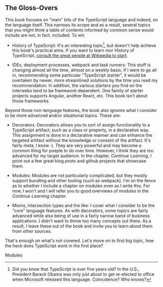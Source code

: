 ## The Gloss-Overs

This book focuses on "main" bits of the TypeScript language and indeed, on the language itself. This narrows its scope and as a result, several topics that you might think a table of contents informed by common sense would include are not, in fact, included. To wit:

- History of TypeScript: It's an interesting topic[^1], but doesn't help achieve this book's practical aims. If you want to learn mor
History of TypeScript, [consult the great people at Wikipedia to start](https://en.wikipedia.org/wiki/TypeScript#History).

- IDEs, deployment processes, webpack and task runners: This stuff is changing almost all the time, almost on a weekly basis. If I were to go all in, recommending some particular "TypeScript starter", it would be overtaken by newer, more streamlined solutions by the time you read my recommendation. In addition, the various starters you find on the interwebs tend to be framework-dependent. One family of starter projects supports Angular, another React, etc.  This book isn't about those frameworks. 

Beyond those non-language features, the book also ignores what I consider to be more advanced and/or situational topics. These are:

- Decorators. Decorators allows you to sort of assign functionality to a TypeScript artifact, such as a class or property, in a declarative way. This assignment is done in a declarative manner and can enhance the targeted artifact without the knowledge or consent of the artifact. It's fairly meta, I know :). They are very powerful and may become a common thing for poeple to do over time. However, I think they are too advanced for my target audience. In the chapter, *Continue Learning*, I point out a few great blog posts and github projects that showcase them.

- Modules: Modules are not particularly complicated, but they mostly support bundling and other tooling (such as webpack). I'm on the fence as to whether I include a chapter on modules even as I write this. For now, I won't and I will refer you to good overviews of modules in the *Continue Learning* chapter.

- Mixins, intersection types and the like: I cover what I consider to be the "core" language features. As with decorators, some topics are fairly advanced while also being of use in a fairly narrow band of business applications. I didn't want to throw too many concepts out there. As a result, I leave these out of the book and invite you to learn about them from other sources.

That's enough on what's not covered. Let's move on to first big topic, how the heck does TypeScript work in the first place?

Modules


[^1]: Did you know that TypeScript is over five years old? In the U.S., President Barack Obama was only just about to get re-elected to office when Microsoft released this language. Coincidence? Who knows?